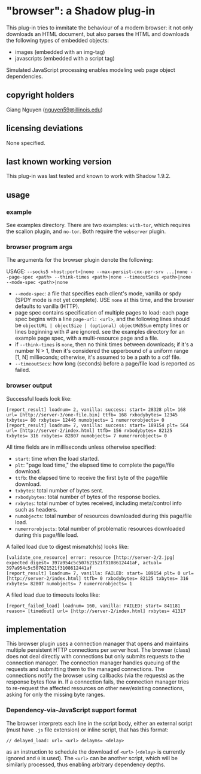 # "browser": a Shadow plug-in

This plug-in tries to immitate the behaviour of a modern browser: it not only downloads an HTML document, but also parses the HTML and downloads the following types of embedded objects:

+ images (embedded with an img-tag)
+ javascripts (embedded with a script tag)

Simulated JavaScript processing enables modeling web page object dependencies.

## copyright holders

Giang Nguyen (nguyen59@illinois.edu)

## licensing deviations

None specified.

## last known working version

This plug-in was last tested and known to work with Shadow 1.9.2.

## usage

### example

See examples directory. There are two examples: `with-tor`, which requires the scalion plugin, and `no-tor`. Both require the `webserver` plugin.

### browser program args

The arguments for the browser plugin denote the following:

USAGE: `--socks5 <host:port>|none --max-persist-cnx-per-srv ...|none --page-spec <path> --think-times <path>|none --timeoutSecs <path>|none --mode-spec <path>|none`

  * `--mode-spec`: a file that specifies each client's mode, vanilla or spdy (SPDY mode is not yet complete).
    USE `none` at this time, and the browser defaults to vanilla (HTTP).
  * page spec contains specification of multiple pages to load: each page
    spec begins with a line `page-url: <url>`, and the following lines should
    be `objectURL | objectSize | (optional) objectMd5Sum`
    empty lines or lines beginning with # are ignored.
    see the examples directory for an example page spec, with a multi-resource page and a file.
  * if `--think-times` is `none`, then no think times between downloads; if it's
    a number N > 1, then it's considered the upperbound of a uniform range
    [1, N] millieconds; otherwise, it's assumed to be a path to a cdf file.
  * `--timeoutSecs`: how long (seconds) before a page/file load is reported as failed.

### browser output

Successful loads look like:

```
[report_result] loadnum= 2, vanilla: success: start= 28328 plt= 168 url= [http://server-3/one-file.bin] ttfb= 168 rxbodybytes= 12345 txbytes= 80 rxbytes= 12446 numobjects= 1 numerrorobjects= 0
[report_result] loadnum= 7, vanilla: success: start= 189154 plt= 564 url= [http://server-2/index.html] ttfb= 156 rxbodybytes= 82125 txbytes= 316 rxbytes= 82807 numobjects= 7 numerrorobjects= 0
```

All time fields are in milliseconds unless otherwise specified:

   * `start`: time when the load started.
   * `plt`: "page load time," the elapsed time to complete the page/file download.
   * `ttfb`: the elapsed time to receive the first byte of the page/file download.
   * `txbytes`: total number of bytes sent.
   * `rxbodybytes`: total number of bytes of the response bodies.
   * `rxbytes`: total number of bytes received, including meta/control info such as headers.
   * `numobjects`: total number of resources downloaded during this page/file load.
   * `numerrorobjects`: total number of problematic resources downloaded during this page/file load.

A failed load due to digest mismatch(s) looks like:

```
[validate_one_resource] error: resource [http://server-2/2.jpg] expected digest= 397a954c5c507621521f3108612441aF, actual= 397a954c5c507621521f3108612441af
[report_result] loadnum= 7, vanilla: FAILED: start= 189154 plt= 0 url= [http://server-2/index.html] ttfb= 0 rxbodybytes= 82125 txbytes= 316 rxbytes= 82807 numobjects= 7 numerrorobjects= 1
```

A filed load due to timeouts looks like:

```
[report_failed_load] loadnum= 160, vanilla: FAILED: start= 841181 reason= [timedout] url= [http://server-2/index.html] rxbytes= 41317
```

## implementation

This browser plugin uses a connection manager that opens and maintains multiple persistent HTTP connections per server host. The browser (class) does not deal directly with connections but only submits requests to the connection manager. The connection manager handles queuing of the requests and submitting them to the managed connections. The connections notify the browser using callbacks (via the requests) as the response bytes flow in. If a connection fails, the connection manager tries to re-request the affected resources on other new/existing connections, asking for only the missing byte ranges.

### Dependency-via-JavaScript support format

The browser interprets each line in the script body, either an external script (must have `.js` file extension) or inline script, that has this format:

```
// delayed_load: url= <url> delayms= <delay>
```

as an instruction to schedule the download of `<url>` (`<delay>` is currently ignored and `0` is used). The `<url>` can be another script, which will be similarly processed, thus enabling arbitrary dependency depths.

